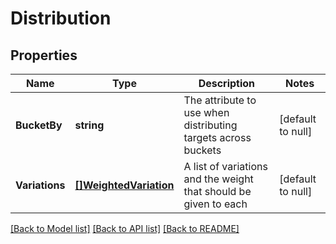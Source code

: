 # Distribution

## Properties
Name | Type | Description | Notes
------------ | ------------- | ------------- | -------------
**BucketBy** | **string** | The attribute to use when distributing targets across buckets | [default to null]
**Variations** | [**[]WeightedVariation**](WeightedVariation.md) | A list of variations and the weight that should be given to each | [default to null]

[[Back to Model list]](../README.md#documentation-for-models) [[Back to API list]](../README.md#documentation-for-api-endpoints) [[Back to README]](../README.md)

